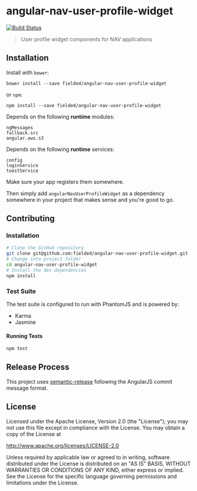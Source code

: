 # angular-nav-user-profile-widget

[![Build Status][travis-image]][travis-url]

[travis-url]: https://travis-ci.org/fielded/nav-integrated-state-user-profile-widget
[travis-image]: https://travis-ci.org/fielded/nav-integrated-state-user-profile-widget.svg

> User profile widget components for NAV applications

## Installation

Install with `bower`:

```shell
bower install --save fielded/angular-nav-user-profile-widget
```

or `npm`:

```shell
npm install --save fielded/angular-nav-user-profile-widget
```

Depends on the following **runtime** modules:

```
ngMessages
fallback.src
angular.aws.s3
```

Depends on the following **runtime** services:

```
config
loginService
toastService
```

Make sure your app registers them somewhere.

Then simply add `angularNavUserProfileWidget` as a dependency somewhere in your project that makes sense and you're good to go.

## Contributing

### Installation

```bash
# Clone the GitHub repository
git clone git@github.com:fielded/angular-nav-user-profile-widget.git
# Change into project folder
cd angular-nav-user-profile-widget
# Install the dev dependencies
npm install
```

### Test Suite

The test suite is configured to run with PhantomJS and is powered by:

- Karma
- Jasmine

#### Running Tests

```bash
npm test
```

## Release Process

This project uses [semantic-release][] following the AngularJS commit message
format.

[semantic-release]: https://github.com/semantic-release/semantic-release

## License

Licensed under the Apache License, Version 2.0 (the "License"); you may not use this file except in compliance with the License.  You may obtain a copy of the License at

http://www.apache.org/licenses/LICENSE-2.0

Unless required by applicable law or agreed to in writing, software distributed under the License is distributed on an "AS IS" BASIS, WITHOUT WARRANTIES OR CONDITIONS OF ANY KIND, either express or implied.  See the License for the specific language governing permissions and limitations under the License.
